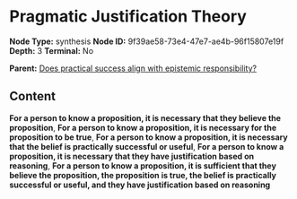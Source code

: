 # Pragmatic Justification Theory

**Node Type:** synthesis
**Node ID:** 9f39ae58-73e4-47e7-ae4b-96f15807e19f
**Depth:** 3
**Terminal:** No

**Parent:** [Does practical success align with epistemic responsibility?](does-practical-success-align-with-epistemic-responsibility.md)

## Content

**For a person to know a proposition, it is necessary that they believe the proposition**, **For a person to know a proposition, it is necessary for the proposition to be true**, **For a person to know a proposition, it is necessary that the belief is practically successful or useful**, **For a person to know a proposition, it is necessary that they have justification based on reasoning**, **For a person to know a proposition, it is sufficient that they believe the proposition, the proposition is true, the belief is practically successful or useful, and they have justification based on reasoning**
